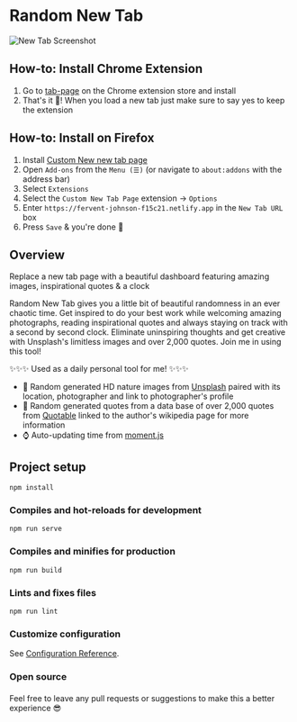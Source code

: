 # Random New Tab
![New Tab Screenshot](src/assets/screenshot.png)
## How-to: Install Chrome Extension
1) Go to [tab-page](https://chrome.google.com/webstore/detail/random-new-tab/namgfhmaempandjafcfgogpkngmgmfbp?hl=en&authuser=1) on the Chrome extension store and install
2) That's it 🎉! When you load a new tab just make sure to say yes to keep the extension

## How-to: Install on Firefox
1) Install [Custom New new tab page](https://addons.mozilla.org/en-US/firefox/addon/custom-new-tab-page/)
2) Open `Add-ons` from the `Menu (☰)` (or navigate to `about:addons` with the address bar)
3) Select `Extensions`
4) Select the `Custom New Tab Page` extension → `Options`
5) Enter `https://fervent-johnson-f15c21.netlify.app` in the `New Tab URL` box
6) Press `Save` & you're done 🎉

## Overview
Replace a new tab page with a beautiful dashboard featuring amazing images, inspirational quotes & a clock

Random New Tab gives you a little bit of beautiful randomness in an ever chaotic time. Get inspired to do your best work while welcoming amazing photographs, reading inspirational quotes and always staying on track with a second by second clock.  Eliminate uninspiring thoughts and get creative with Unsplash's limitless images and over 2,000 quotes. Join me in using this tool!

✨✨✨ Used as a daily personal tool for me! ✨✨✨

- 📸 Random generated HD nature images from [Unsplash](https://unsplash.com/) paired with its location, photographer and link to photographer's profile
- 📣 Random generated quotes from a data base of over 2,000 quotes from [Quotable](https://github.com/lukePeavey/quotable) linked to the author's wikipedia page for more information 
- ⌚️ Auto-updating time from [moment.js](https://momentjs.com/)

## Project setup
```
npm install
```

### Compiles and hot-reloads for development
```
npm run serve
```

### Compiles and minifies for production
```
npm run build
```

### Lints and fixes files
```
npm run lint
```

### Customize configuration
See [Configuration Reference](https://cli.vuejs.org/config/).

### Open source
#### 
Feel free to leave any pull requests or suggestions to make this a better experience 😎
